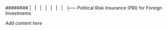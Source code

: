 ######## |   |   |   |   |   |   |   ├── Political Risk Insurance (PRI) for Foreign Investments

*Add content here*